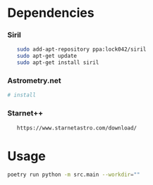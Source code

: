 # Dependencies

### Siril
```bash
   sudo add-apt-repository ppa:lock042/siril
   sudo apt-get update
   sudo apt-get install siril
```

### Astrometry.net
```bash
# install
```

### Starnet++
```bash
   https://www.starnetastro.com/download/
```

# Usage

```bash
poetry run python -m src.main --workdir=""
```

